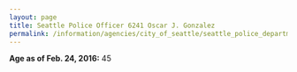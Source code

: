 ```yaml
---
layout: page
title: Seattle Police Officer 6241 Oscar J. Gonzalez
permalink: /information/agencies/city_of_seattle/seattle_police_department/copbook/6241/
---
```


**Age as of Feb. 24, 2016:** 45
